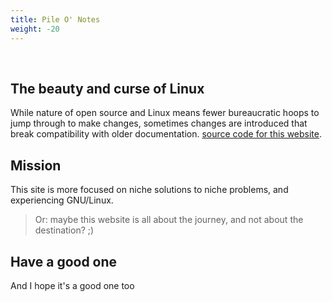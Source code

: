 ```yaml
---
title: Pile O' Notes
weight: -20
---
```


<br />

## The beauty and curse of Linux

While nature of open source and Linux means fewer bureaucratic hoops to jump through to make changes, sometimes changes are introduced that break compatibility with older documentation. [source code for this website](https://github.com/csmertx/csmertx.github.io/tree/main/content).

## Mission

This site is more focused on niche solutions to niche problems, and experiencing GNU/Linux.

> Or: maybe this website is all about the journey, and not about the destination? ;)

## Have a good one

And I hope it's a good one too
